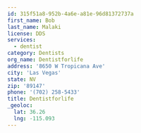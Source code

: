 ```yaml
---
id: 315f51a8-952b-4a6e-a81e-96d81372737a
first_name: Bob
last_name: Malaki
license: DDS
services:
  - dentist
category: Dentists
org_name: Dentistforlife
address: '8650 W Tropicana Ave'
city: 'Las Vegas'
state: NV
zip: '89147'
phone: '(702) 258-5433'
title: Dentistforlife
_geoloc:
  lat: 36.26
  lng: -115.093
---
```

